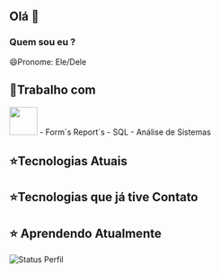 ## Olá 👋

### Quem sou eu ?

😄Pronome: Ele/Dele

## 🌟Trabalho com
<img src="https://cdn.jsdelivr.net/gh/devicons/devicon@latest/icons/oracle/oracle-original.svg" width="50px"/>
- Form´s Report´s
- SQL
- Análise de Sistemas

## ⭐Tecnologias Atuais

## ⭐Tecnologias que já tive Contato

## ⭐ Aprendendo Atualmente

![Status Perfil](https://github-readme-stats.vercel.app/api?username=cleitonpecunha&show_icons=true&theme=transparent)
